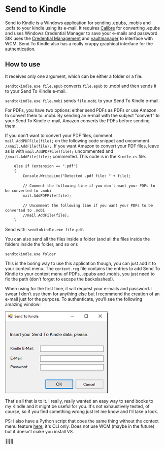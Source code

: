 # Send to Kindle

Send to Kindle is a Windows application for sending .epubs, .mobis and .pdfs to your kindle using its e-mail. It requires [Calibre](https://calibre-ebook.com/) for converting .epubs and uses Windows Credential Manager to save your e-mails and password. StK uses the [Credential Management](https://www.nuget.org/packages/CredentialManagement/) and [vaultmanager](https://github.com/Bhaal22/vaultmanager) to interface with WCM. Send To Kindle also has a really crappy graphical interface for the authentication. 

## How to use

It receives only one argument, which can be either a folder or a file. 

`sendtokindle.exe file.epub` converts `file.epub` to .mobi and then sends it to your Send To Kindle e-mail.

`sendtokindle.exe file.mobi` sends `file.mobi` to your Send To Kindle e-mail.

For PDFs, you have two options: either send PDFs as PDFs or use Amazon to convert them to .mobi. By sending an e-mail with the subject "convert" to your Send To Kindle e-mail, Amazon converts the PDFs before sending them.

If you don't want to convert your PDF files, comment `mail.AddPDFFile(file);` on the following code snippet and uncomment `//mail.AddFile(file);`.
If you want Amazon to convert your PDF files, leave as is with `mail.AddPDFFile(file);` uncommented and `//mail.AddFile(file);` commented. This code is in the `Kindle.cs` file.

```
    else if (extension == ".pdf")
    {
        Console.WriteLine("Detected .pdf file: " + file);

        // Comment the following line if you don't want your PDFs to be converted to .mobi
        mail.AddPDFFile(file);

        // Uncomment the following line if you want your PDFs to be converted to .mobi
        //mail.AddFile(file);
    }
```

Send with: `sendtokindle.exe file.pdf`.

You can also send all the files inside a folder (and all the files inside the folders inside the folder, and so on):

`sendtokindle.exe folder`

This is the boring way to use this application though, you can just add it to your context menu. The `context.reg` file contains the entries to add Send To Kindle to your context menu of PDFs, .epubs and .mobis, you just need to fix the path (don't forget to escape the backslashes!).

When using for the first time, it will request your e-mails and password. I swear I don't use them for anything else but I recommend the creation of an e-mail just for the purpose. To authenticate, you'll see the following amazing window:

![alt text](https://github.com/helenacruz/SendToKindle/blob/master/images/auth.png "autho")

That's all that is to it. I really, really wanted an easy way to send books to my Kindle and it might be useful for you. It's not exhaustively tested, of course, so if you find something wrong just let me know and I'll take a look. 

PS: I also have a Python script that does the same thing without the context menu feature [here](https://github.com/helenacruz/awesome-scripts), it's CLI only. Does not use WCM (maybe in the future) but it doesn't make you install VS. 

:cactus::cactus::cactus:
